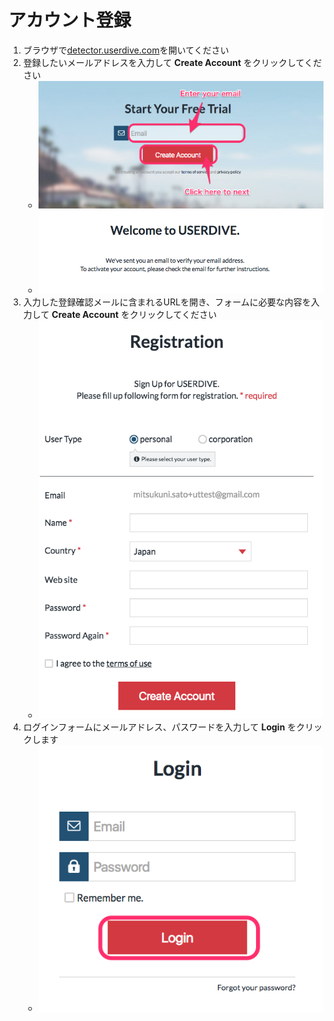 # アカウント登録

1. ブラウザで[detector.userdive.com](https://detector.userdive.com)を開いてください
1. 登録したいメールアドレスを入力して **Create Account** をクリックしてください
    - ![signup account 1](../files/signup_account_1.png)
    - ![signup account 2](../files/signup_account_2.png)
1. 入力した登録確認メールに含まれるURLを開き、フォームに必要な内容を入力して **Create Account** をクリックしてください
    - ![signup account 3](../files/signup_account_3.png)
1. ログインフォームにメールアドレス、パスワードを入力して **Login** をクリックします
    - ![signup account 4](../files/signup_account_4.png)

